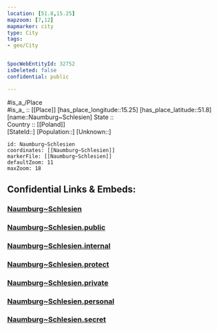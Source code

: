 ```yaml
---
location: [51.8,15.25] 
mapzoom: [7,12] 
mapmarker: city 
type: City
tags:
- geo/City


SpocWebEntityId: 32752
isDeleted: false
confidential: public

---
```

#is_a_/Place  
#is_a_ :: [[Place]] 
[has_place_longitude::15.25] 
[has_place_latitude::51.8] 
[name::Naumburg~Schlesien] 
State ::  
Country :: [[Poland]]  
[StateId::] 
[Population::] 
[Unknown::] 


```leaflet
id: Naumburg~Schlesien
coordinates: [[Naumburg~Schlesien]] 
markerFile: [[Naumburg~Schlesien]] 
defaultZoom: 11 
maxZoom: 18
```


## Confidential Links & Embeds: 

### [Naumburg~Schlesien](/_Standards/Earth/Continent/Europe/Europe~East/Poland/Provinces~Poland/Lubusz/City/Naumburg~Schlesien.md) 

### [Naumburg~Schlesien.public](/_public/Earth/Continent/Europe/Europe~East/Poland/Provinces~Poland/Lubusz/City/Naumburg~Schlesien.public.md) 

### [Naumburg~Schlesien.internal](/_internal/Earth/Continent/Europe/Europe~East/Poland/Provinces~Poland/Lubusz/City/Naumburg~Schlesien.internal.md) 

### [Naumburg~Schlesien.protect](/_protect/Earth/Continent/Europe/Europe~East/Poland/Provinces~Poland/Lubusz/City/Naumburg~Schlesien.protect.md) 

### [Naumburg~Schlesien.private](/_private/Earth/Continent/Europe/Europe~East/Poland/Provinces~Poland/Lubusz/City/Naumburg~Schlesien.private.md) 

### [Naumburg~Schlesien.personal](/_personal/Earth/Continent/Europe/Europe~East/Poland/Provinces~Poland/Lubusz/City/Naumburg~Schlesien.personal.md) 

### [Naumburg~Schlesien.secret](/_secret/Earth/Continent/Europe/Europe~East/Poland/Provinces~Poland/Lubusz/City/Naumburg~Schlesien.secret.md)

